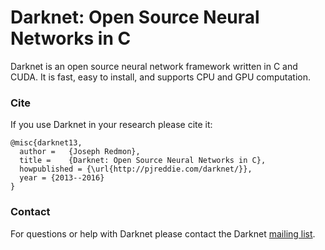 # Darknet: Open Source Neural Networks in C

Darknet is an open source neural network framework written in C and CUDA. It is fast, easy to install, and supports CPU and GPU computation.

### Cite
If you use Darknet in your research please cite it:
```
@misc{darknet13,
  author =   {Joseph Redmon},
  title =    {Darknet: Open Source Neural Networks in C},
  howpublished = {\url{http://pjreddie.com/darknet/}},
  year = {2013--2016}
}
```

### Contact
For questions or help with Darknet please contact the Darknet [mailing list](https://groups.google.com/forum/#!forum/darknet).
